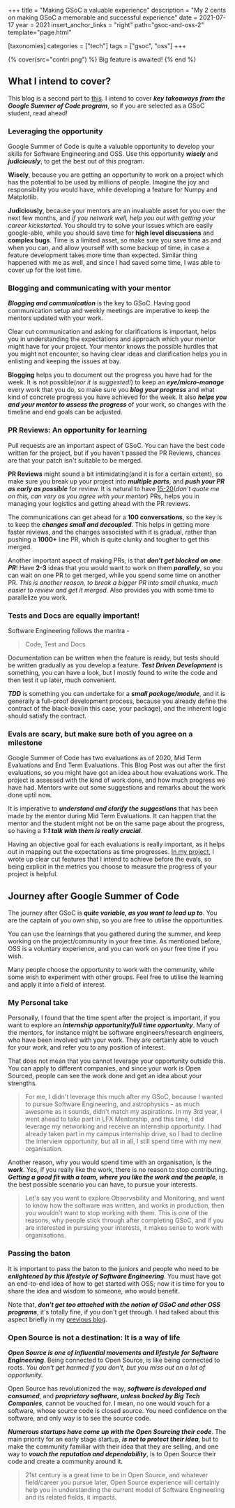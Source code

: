 +++
title = "Making GSoC a valuable experience"
description = "My 2 cents on making GSoC a memorable and successful experience"
date = 2021-07-17
year = 2021
insert_anchor_links = "right"
path="gsoc-and-oss-2"
template="page.html"

[taxonomies]
categories = ["tech"]
tags = ["gsoc", "oss"]
+++

{% cover(src="contri.png") %}
Big feature is awaited!
{% end %}

## What I intend to cover?

This blog is a second part to [this](/gsoc-and-oss). I intend to cover ***key takeaways from the Google Summer of Code program***, so if you are selected as a GSoC student, read ahead!

### Leveraging the opportunity

Google Summer of Code is quite a valuable opportunity to develop your skills for Software Engineering and OSS. Use this opportunity ***wisely*** and ***judiciously***, to get the best out of this program.

**Wisely**, because you are getting an opportunity to work on a project which has the potential to be used by millions of people. Imagine the joy and responsibility you would have, while developing a feature for Numpy and Matplotlib.

**Judiciously**, because your mentors are an invaluable asset for you over the next few months, and *if you network well, help you out with getting your career kickstarted*. You should try to solve your issues which are easily google-able, while you should save time for **high level discussions** and **complex bugs**. Time is a limited asset, so make sure you save time as and when you can, and allow yourself with some backup of time, in case a feature development takes more time than expected. Similar thing happened with me as well, and since I had saved some time, I was able to cover up for the lost time.

### Blogging and communicating with your mentor

***Blogging and communication*** is the key to GSoC. Having good communication setup and weekly meetings are imperative to keep the mentors updated with your work.

Clear cut communication and asking for clarifications is important, helps you in understanding the expectations and approach which your mentor might have for your project. Your mentor knows the possible hurdles that you might not encounter, so having clear ideas and clarification helps you in enlisting and keeping the issues at bay.

**Blogging** helps you to document out the progress you have had for the week. It is not possible(*nor it is suggested!*) to keep an ***eye/micro-manage*** every work that you do, so make sure you ***blog your progress*** and what kind of concrete progress you have achieved for the week. It also ***helps you and your mentor to assess the progress*** of your work, so changes with the timeline and end goals can be adjusted.

### PR Reviews: An opportunity for learning

Pull requests are an important aspect of GSoC. You can have the best code written for the project, but if you haven't passed the PR Reviews, chances are that your patch isn't suitable to be merged.

**PR Reviews** might sound a bit intimidating(and it is for a certain extent), so make sure you break up your project into ***multiple parts***, and ***push your PR as early as possible*** for review. It is natural to have [15-20](https://medium.com/@yashrsharma44/pull-requests-merged-in-for-gsoc19-ndcube-95a9fd15c8b6)(*don't quote me on this, can vary as you agree with your mentor*) PRs, helps you in managing your logistics and getting ahead with the PR reviews.

The communications can get ahead for a **100 conversations**, so the key is to keep the ***changes small and decoupled***. This helps in getting more faster reviews, and the changes associated with it is gradual, rather than pushing a **1000+** line PR, which is quite clunky and tougher to get this merged.

Another important aspect of making PRs, is that ***don't get blocked on one PR***! Have **2-3** ideas that you would want to work on them ***parallely***, so you can wait on one PR to get merged, while you spend some time on another PR. *This is another reason, to break a bigger PR into small chunks, much easier to review and get it merged.* Also provides you with some time to parallelize you work.

### Tests and Docs are equally important!

Software Engineering follows the mantra -

> Code, Test and Docs

Documentation can be written when the feature is ready, but tests should be written gradually as you develop a feature. ***Test Driven Development*** is something, you can have a look, but I mostly found to write the code and then test it up later, much convenient.

***TDD*** is something you can undertake for a ***small package/module***, and it is generally a full-proof development process, because you already define the contract of the black-box(in this case, your package), and the inherent logic should satisfy the contract.

### Evals are scary, but make sure both of you agree on a milestone

Google Summer of Code has two evaluations as of 2020, Mid Term Evaluations and End Term Evaluations. This Blog Post was out after the first evaluations, so you might have got an idea about how evaluations work. The project is assessed with the kind of work done, and how much progress we have had. Mentors write out some suggestions and remarks about the work done uptil now.

It is imperative to ***understand and clarify the suggestions*** that has been made by the mentor during Mid Term Evaluations. It can happen that the mentor and the student might not be on the same page about the progress, so having a ***1:1 talk with them is really crucial***.

Having an objective goal for each evaluations is really important, as it helps out in mapping out the expectations as time progresses. [In my project](https://github.com/sunpy/sunpy/wiki/GSoC-2019-Yash-Sharma), I wrote up clear cut features that I intend to achieve before the evals, so being explicit in the metrics you choose to measure the progress of your project is helpful.

## Journey after Google Summer of Code

The journey after GSoC is ***quite variable, as you want to lead up to***. You are the captain of you own ship, so you are free to utilise the opportunities.

You can use the learnings that you gathered during the summer, and keep working on the project/community in your free time. As mentioned before, OSS is a voluntary experience, and you can work on your free time if you wish.

Many people choose the opportunity to work with the community, while some wish to experiment with other groups. Feel free to utilise the learning and apply it into a field of interest.

### My Personal take

Personally, I found that the time spent after the project is important, if you want to explore an ***internship opportunity/full time opportunity***. Many of the mentors, for instance might be software engineers/research engineers, who have been involved with your work. They are certainly able to vouch for your work, and refer you to any position of interest.

That does not mean that you cannot leverage your opportunity outside this. You can apply to different companies, and since your work is Open Sourced, people can see the work done and get an idea about your strengths.

> For me, I didn't leverage this much after my GSoC, because I wanted to pursue Software Engineering, and astrophysics - as much awesome as it sounds, didn't match my aspirations. In my 3rd year, I went ahead to take part in LFX Mentorship, and this time, I did leverage my networking and receive an internship opportunity. I had already taken part in my campus internship drive, so I had to decline the interview opportunity, but all in all, I still spend time with my new organisation.

Another reason, why you would spend time with an organisation, is the ***work***. Yes, if you really like the work, there is no reason to stop contributing. ***Getting a good fit with a team, where you like the work and the people***, is the best possible scenario you can have, to pursue your interests.

> Let's say you want to explore Observability and Monitoring, and want to know how the software was written, and works in production, then you wouldn't want to stop working with them. This is one of the reasons, why people stick through after completing GSoC, and if you are interested in pursuing your interests, it makes sense to work with organisations.

### Passing the baton

It is important to pass the baton to the juniors and people who need to be ***enlightened by this lifestyle of Software Engineering***. You must have got an end-to-end idea of how to get started with OSS; now it is time for you to share the idea and wisdom to someone, who would benefit.

Note that, ***don't get too attached with the notion of GSoC and other OSS programs***, it's totally fine, if you don't get through. I had talked about this aspect briefly in my [previous blog](/gsoc-and-oss#getting-selected-or-not).

### Open Source is not a destination: It is a way of life

***Open Source is one of influential movements and lifestyle for Software Engineering***. Being connected to Open Source, is like being connected to roots. *You don't get harmed if you don't, but you miss out on a lot of opportunity.*

Open Source has revolutionized the way, ***software is developed and consumed***, and ***proprietary software, unless backed by Big Tech Companies***, cannot be vouched for. I mean, no one would vouch for a software, whose source code is closed source. You need confidence on the software, and only way is to see the source code.

***Numerous startups have come up with the Open Sourcing their code***. The main priority for an early stage startup, ***is not to protect their idea***, but to make the community familiar with their idea that they are selling, and one way to ***vouch the reputation and dependability***, is to Open Source their code and create a community around it. 

> 21st century is a great time to be in Open Source, and whatever field/career you pursue later, Open Source experience will certainly help you in understanding the current model of Software Engineering and its related fields, it impacts.

